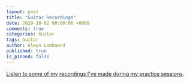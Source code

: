 ```yaml
---
layout: post
title: "Guitar Recordings"
date: 2020-10-02 00:00:00 +0000
comments: true
categories: Guitar
tags: Guitar
author: Alwyn Lombaard
published: true
is_pinned: false
---
```


[Listen to some of my recordings I've made during my practice sessions](/playlist).